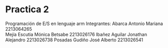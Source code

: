 # Practica 2
Programación de E/S en lenguaje arm
Integrantes: 
Abarca Antonio Mariana            2213064265  
Mejía Escutia Mónica Betsabe      2213026176
Ibañez Aguilar Jonathan Alejandro 2213026738
Posadas Gudiño José Alberto       2213026541

